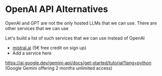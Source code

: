 # OpenAI API Alternatives

OpenAI and GPT are not the only hosted LLMs that we can use. 
There are other services that we can use

Let's build a list of such services that we can use instead of OpenAI


* [mistral.ai](mistral.ai) (5€ free credit on sign up)
* Add a service here



https://ai.google.dev/gemini-api/docs/get-started/tutorial?lang=python (Google Gemini offering 2 months unlimited access)
